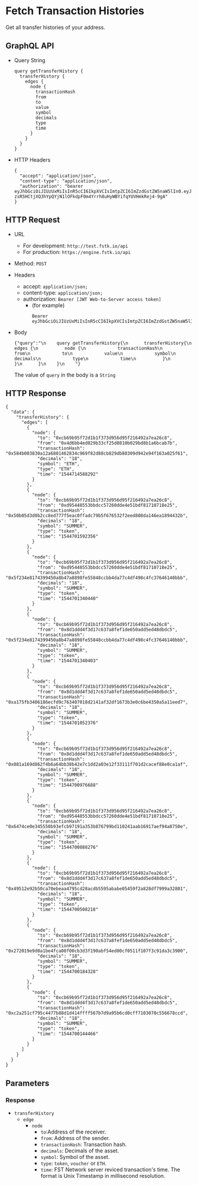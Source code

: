 
# Fetch Transaction Histories

Get all transfer histories of your address.

## GraphQL API
- Query String
  ```
  query getTransferHistory {
    transferHistory {
      edges {
        node {
          transactionHash
          from
          to
          value
          symbol
          decimals
          type
          time
        }
      }
    }
  }
  ```
- HTTP Headers
  ```
  {
    "accept": "application/json",
    "content-type": "application/json",
    "authorization": "bearer eyJhbGciOiJIUzUxMiIsInR5cCI6IkpXVCIsImtpZCI6ImZzdGstZW5naW5lIn0.eyJ1aWQiOiLDr1xiw73Ch8KDSFx1MDAxMcOowo5awrvCqsOAXHUwMDAywrwmIiwiaWF0IjoxNTM4NTYyODAyLCJleHAiOjE1Mzg2NDkyMDIsImF1ZCI6InVybjpmc3RrOmVuZ2luZSIsImlzcyI6InVybjpmc3RrOmVuZ2luZSIsInN1YiI6InVybjpmc3RrOmVuZ2luZTphY2Nlc3NfdG9rZW4ifQ.sGfxYe16aRx_vmvzlRps_gcyTeQD-zsR5HCtjXQ3hYpQYjN1lOFkdpF0m4Yrrh8uHyWBYifqYUVHmkRej4-9gA"
  }
  ```

## HTTP Request
- URL
  - For development: `http://test.fstk.io/api`
  - For production: `https://engine.fstk.io/api`
- Method: `POST`
- Headers
  - accept: `application/json;`
  - content-type: `application/json;`
  - authorization: `Bearer [JWT Web-to-Server access token]`
    - (for example)
      ```
      Bearer eyJhbGciOiJIUzUxMiIsInR5cCI6IkpXVCIsImtpZCI6ImZzdGstZW5naW5lIn0.eyJ1aWQiOiLDr1xiw73Ch8KDSFx1MDAxMcOowo5awrvCqsOAXHUwMDAywrwmIiwiaWF0IjoxNTM4NzA5MDM2LCJleHAiOjE1Mzg3OTU0MzYsImF1ZCI6InVybjpmc3RrOmVuZ2luZSIsImlzcyI6InVybjpmc3RrOmVuZ2luZSIsInN1YiI6InVybjpmc3RrOmVuZ2luZTphY2Nlc3NfdG9rZW4ifQ.msJZ61FHIkKtjUpDs4sx1Kk1rb9vdhus3ntUDj6rHNmsygiHTgOEMQFJMtVqtWqkNgrtRgGpngq8Rf47xTT53g 
      ```

- Body
  ```
  {"query":"\n    query getTransferHistory{\n      transferHistory{\n        edges {\n          node {\n            transactionHash\n            from\n            to\n            value\n            symbol\n            decimals\n            type\n            time\n          }\n        }\n      }\n    }\n    "}
  ```
  The value of `query` in the body is a `String`

## HTTP Response
```
{
  "data": {
    "transferHistory": {
      "edges": [
        {
          "node": {
            "to": "0xcb69b95f72d1b1f373d956d95f216492a7ea26c8",
            "from": "0x4d6bb4ed029b33cf25d0810b029bd8b1a6bcab7b",
            "transactionHash": "0x584b003830a12a6801462834c969f82d88cb829db80309d942e94f163a025f61",
            "decimals": "18",
            "symbol": "ETH",
            "type": "ETH",
            "time": "1544714588292"
          }
        },
        {
          "node": {
            "to": "0xcb69b95f72d1b1f373d956d95f216492a7ea26c8",
            "from": "0xd95448553bbdcc57260dde4e51bdf81710718e25",
            "transactionHash": "0x50b05d3d0b2cc8ed777f5eac0ffadc79b5f676532f2eed808da146ea1894432b",
            "decimals": "18",
            "symbol": "SUMMER",
            "type": "token",
            "time": "1544701592356"
          }
        },
        {
          "node": {
            "to": "0xcb69b95f72d1b1f373d956d95f216492a7ea26c8",
            "from": "0xd95448553bbdcc57260dde4e51bdf81710718e25",
            "transactionHash": "0x5f234e8174399450a8b47a8898fe55848ccbb4da77c4df498c4fc37646140bbb",
            "decimals": "18",
            "symbol": "SUMMER",
            "type": "token",
            "time": "1544701340440"
          }
        },
        {
          "node": {
            "to": "0xcb69b95f72d1b1f373d956d95f216492a7ea26c8",
            "from": "0x8d1ddd4f3d17c637a8fef1de650add5ed48dbdc5",
            "transactionHash": "0x5f234e8174399450a8b47a8898fe55848ccbb4da77c4df498c4fc37646140bbb",
            "decimals": "18",
            "symbol": "SUMMER",
            "type": "token",
            "time": "1544701340403"
          }
        },
        {
          "node": {
            "to": "0xcb69b95f72d1b1f373d956d95f216492a7ea26c8",
            "from": "0x8d1ddd4f3d17c637a8fef1de650add5ed48dbdc5",
            "transactionHash": "0xa175fb3406186ecfd9c763407018d2141af32df1673b3e0c6be4350a5a11eed7",
            "decimals": "18",
            "symbol": "SUMMER",
            "type": "token",
            "time": "1544701052376"
          }
        },
        {
          "node": {
            "to": "0xcb69b95f72d1b1f373d956d95f216492a7ea26c8",
            "from": "0x8d1ddd4f3d17c637a8fef1de650add5ed48dbdc5",
            "transactionHash": "0x081a169d862f4b6a64bb38b42e7c1dd2a03e12f33111f701d2cacef88e0ca1af",
            "decimals": "18",
            "symbol": "SUMMER",
            "type": "token",
            "time": "1544700976688"
          }
        },
        {
          "node": {
            "to": "0xcb69b95f72d1b1f373d956d95f216492a7ea26c8",
            "from": "0xd95448553bbdcc57260dde4e51bdf81710718e25",
            "transactionHash": "0x6474ce0e345550b93efcb97191a353b876799bd110241aab16917aef94a8750e",
            "decimals": "18",
            "symbol": "SUMMER",
            "type": "token",
            "time": "1544700888276"
          }
        },
        {
          "node": {
            "to": "0xcb69b95f72d1b1f373d956d95f216492a7ea26c8",
            "from": "0x8d1ddd4f3d17c637a8fef1de650add5ed48dbdc5",
            "transactionHash": "0x49512e92b50ca70ebeaa4795cd28acdb5595ababe05459f2a828df7999a32801",
            "decimals": "18",
            "symbol": "SUMMER",
            "type": "token",
            "time": "1544700508218"
          }
        },
        {
          "node": {
            "to": "0xcb69b95f72d1b1f373d956d95f216492a7ea26c8",
            "from": "0x8d1ddd4f3d17c637a8fef1de650add5ed48dbdc5",
            "transactionHash": "0x272019e9d0a1be4fca00f00cb3d3f190abf54ed00cf0511f107f3c91da3c3900",
            "decimals": "18",
            "symbol": "SUMMER",
            "type": "token",
            "time": "1544700184328"
          }
        },
        {
          "node": {
            "to": "0xcb69b95f72d1b1f373d956d95f216492a7ea26c8",
            "from": "0x8d1ddd4f3d17c637a8fef1de650add5ed48dbdc5",
            "transactionHash": "0xc2a251cf795c4477b88d1d414ffff567b7d9a95b6cd0cff7103070c556678ccd",
            "decimals": "18",
            "symbol": "SUMMER",
            "type": "token",
            "time": "1544700144466"
          }
        }
      ]
    }
  }
}
```

## Parameters
### Response
  - `transferHistory`
    - `edge`
      - `node`
        - `to`:Address of the receiver.
        - `from`: Address of the sender.
        - `transactionHash`: Transaction hash.
        - `decimals`: Decimals of the asset.
        - `symbol`: Symbol of the asset.
        - `type`: `token`, `voucher` or `ETH`.
        - `time`: FST Network server reviced transaction's time. The format is Unix Timestamp in millisecond resolution.